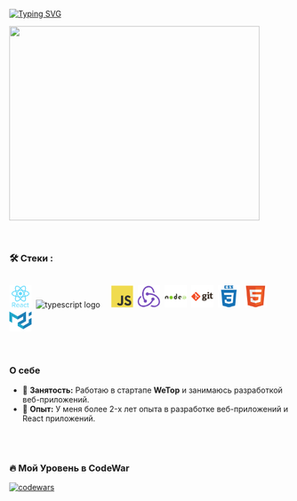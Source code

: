 
[![Typing SVG](https://readme-typing-svg.herokuapp.com?color=%2336BCF7&lines=Привет🤙Я+Ислам+и+Я+frontend+developeк)](https://git.io/typing-svg)
<br>

  <img src="https://github.com/ISSHEB/issheb/assets/130592876/61a764b9-4f3b-435f-af18-f03aa852c4ad" title="" alt="" width="450" height="350"/>&nbsp;

<br>

### :hammer_and_wrench: Стеки :

<br>
<div>
  <img src="https://github.com/devicons/devicon/blob/master/icons/react/react-original-wordmark.svg" title="React" alt="React" width="40" height="40"/>&nbsp;
  <img src="https://cdn.jsdelivr.net/gh/devicons/devicon/icons/typescript/typescript-original.svg" height="40" alt="typescript logo"  />
  <img width="12" />
  <img src="https://github.com/devicons/devicon/blob/master/icons/javascript/javascript-original.svg" title="JavaScript" alt="JavaScript" width="40" height="40"/>&nbsp;
  <img src="https://github.com/devicons/devicon/blob/master/icons/redux/redux-original.svg" title="Redux" alt="Redux " width="40" height="40"/>&nbsp;
  <img src="https://github.com/devicons/devicon/blob/master/icons/nodejs/nodejs-original-wordmark.svg" title="NodeJS" alt="NodeJS" width="40" height="40"/>&nbsp;
  <img src="https://github.com/devicons/devicon/blob/master/icons/git/git-original-wordmark.svg" title="Git" alt="Git" width="40" height="40"/>&nbsp;
  <img src="https://github.com/devicons/devicon/blob/master/icons/css3/css3-plain-wordmark.svg"  title="CSS3" alt="CSS" width="40" height="40"/>&nbsp;
  <img src="https://github.com/devicons/devicon/blob/master/icons/html5/html5-original.svg" title="HTML5" alt="HTML" width="40" height="40"/>&nbsp;
  <img src="https://github.com/devicons/devicon/blob/master/icons/materialui/materialui-original.svg" title="Material UI" alt="Material UI" width="40" height="40"/>&nbsp;
</div>
<br>
<br>

 ### О себе
- 💼 **Занятость:** Работаю в стартапе **WeTop** и занимаюсь разработкой веб-приложений.<br>
- 🌱 **Опыт:** У меня более 2-x лет опыта в разработке веб-приложений и React приложений.
<br>
<br>
 
### :fire: Мой Уровень в CodeWar
[![codewars](https://www.codewars.com/users/Islam123/badges/large)](https://www.codewars.com/users/Islam123) 
